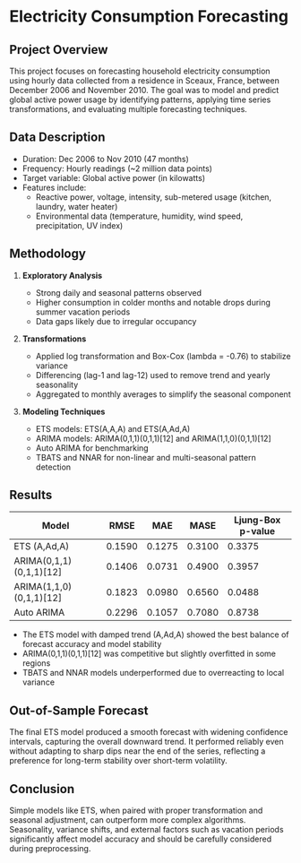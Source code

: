# Electricity Consumption Forecasting

## Project Overview

This project focuses on forecasting household electricity consumption using hourly data collected from a residence in Sceaux, France, between December 2006 and November 2010. The goal was to model and predict global active power usage by identifying patterns, applying time series transformations, and evaluating multiple forecasting techniques.

## Data Description

- Duration: Dec 2006 to Nov 2010 (47 months)
- Frequency: Hourly readings (~2 million data points)
- Target variable: Global active power (in kilowatts)
- Features include:
  - Reactive power, voltage, intensity, sub-metered usage (kitchen, laundry, water heater)
  - Environmental data (temperature, humidity, wind speed, precipitation, UV index)

## Methodology

1. **Exploratory Analysis**
   - Strong daily and seasonal patterns observed
   - Higher consumption in colder months and notable drops during summer vacation periods
   - Data gaps likely due to irregular occupancy

2. **Transformations**
   - Applied log transformation and Box-Cox (lambda = -0.76) to stabilize variance
   - Differencing (lag-1 and lag-12) used to remove trend and yearly seasonality
   - Aggregated to monthly averages to simplify the seasonal component

3. **Modeling Techniques**
   - ETS models: ETS(A,A,A) and ETS(A,Ad,A)
   - ARIMA models: ARIMA(0,1,1)(0,1,1)[12] and ARIMA(1,1,0)(0,1,1)[12]
   - Auto ARIMA for benchmarking
   - TBATS and NNAR for non-linear and multi-seasonal pattern detection

## Results

| Model                      | RMSE   | MAE    | MASE   | Ljung-Box p-value |
|----------------------------|--------|--------|--------|-------------------|
| ETS (A,Ad,A)               | 0.1590 | 0.1275 | 0.3100 | 0.3375            |
| ARIMA(0,1,1)(0,1,1)[12]    | 0.1406 | 0.0731 | 0.4900 | 0.3957            |
| ARIMA(1,1,0)(0,1,1)[12]    | 0.1823 | 0.0980 | 0.6560 | 0.0488            |
| Auto ARIMA                 | 0.2296 | 0.1057 | 0.7080 | 0.8738            |

- The ETS model with damped trend (A,Ad,A) showed the best balance of forecast accuracy and model stability
- ARIMA(0,1,1)(0,1,1)[12] was competitive but slightly overfitted in some regions
- TBATS and NNAR models underperformed due to overreacting to local variance

## Out-of-Sample Forecast

The final ETS model produced a smooth forecast with widening confidence intervals, capturing the overall downward trend. It performed reliably even without adapting to sharp dips near the end of the series, reflecting a preference for long-term stability over short-term volatility.

## Conclusion

Simple models like ETS, when paired with proper transformation and seasonal adjustment, can outperform more complex algorithms. Seasonality, variance shifts, and external factors such as vacation periods significantly affect model accuracy and should be carefully considered during preprocessing.
